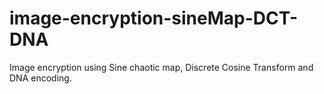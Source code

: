# image-encryption-sineMap-DCT-DNA
Image encryption using Sine chaotic map, Discrete Cosine Transform and DNA encoding.
